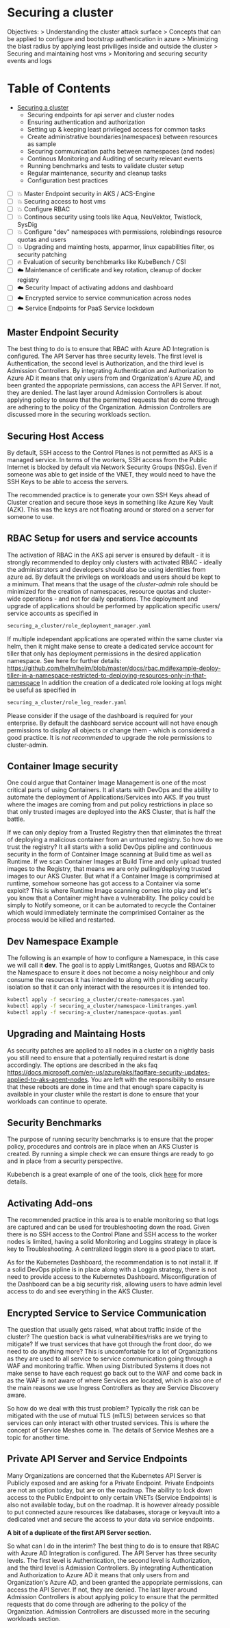 # Securing a cluster
Objectives:
    > Understanding the cluster attack surface
    > Concepts that can be applied to configure and bootstrap authentication in azure
    > Minimizing the blast radius by applying least priviliges inside and outside the cluster
    > Securing and maintaining host vms
    > Monitoring and securing security events and logs

Table of Contents
=================

* [Securing a cluster](./Security_securing_a_cluster.md)
    * Securing endpoints for api server and cluster nodes
    * Ensuring authentication and authorization
    * Setting up & keeping least privileged access for common tasks
    * Create administrative boundaries(namespaces) between resources as sample
    * Securing communication paths between namespaces (and nodes)   
    * Continous Monitoring and Auditing of security relevant events
    * Running benchmarks and tests to validate cluster setup
    * Regular maintenance, security and cleanup tasks
    * Configuration best practices

- [ ] :boom: Master Endpoint security in AKS / ACS-Engine
- [ ] :boom: Securing access to host vms
- [ ] :boom: Configure RBAC
- [ ] :boom: Continous security using tools like Aqua, NeuVektor, Twistlock, SysDig
- [ ] :boom: Configure "dev" namespaces with permissions, rolebindings resource quotas and users
- [ ] :boom: Upgrading and mainting hosts, apparmor, linux capabilities filter, os security patching
- [ ] :fire: Evaluation of security benchbmarks like KubeBench / CSI
- [ ] :cloud: Maintenance of certificate and key rotation, cleanup of docker registry
- [ ] :cloud: Security Impact of activating addons and dashboard
- [ ] :cloud: Encrypted service to service communication across nodes
- [ ] :cloud: Service Endpoints for PaaS Service lockdown

## Master Endpoint Security

The best thing to do is to ensure that RBAC with Azure AD Integration is configured. The API Server has three security levels. The first level is Authentication, the second level is Authorization, and the third level is Admission Controllers. By integrating Authentication and Authorization to Azure AD it means that only users from and Organization's Azure AD, and been granted the appopriate permissions, can access the API Server. If not, they are denied. The last layer around Admission Controllers is about applying policy to ensure that the permitted requests that do come through are adhering to the policy of the Organization. Admission Controllers are discussed more in the securing workloads section.

## Securing Host Access

By default, SSH access to the Control Planes is not permitted as AKS is a managed service. In terms of the workers, SSH access from the Public Internet is blocked by default via Network Security Groups (NSGs). Even if someone was able to get inside of the VNET, they would need to have the SSH Keys to be able to access the servers.

The recommended practice is to generate your own SSH Keys ahead of Cluster creation and secure those keys in something like Azure Key Vault (AZK). This was the keys are not floating around or stored on a server for someone to use.

## RBAC Setup for users and service accounts
The activation of RBAC in the AKS api server is ensured by default - it is strongly recommended to deploy only clusters with activated RBAC - ideally the administrators and developers should also be using identities from azure ad. By default the privilegs on workloads and users should be kept to a minimum. That means that the usage of the *cluster-admin* role should be minimized for the creation of namespaces, resource quotas and cluster-wide operations - and not for daily operations.
The deployment and upgrade of applications should be performed by application specific users/ service accounts as specified in 
```bash
securing_a_cluster/role_deployment_manager.yaml
```
If multiple independant applications are operated within the same cluster via helm, then it might make sense to create a dedicated service account for tiller that only has deployment permissions in the desired application namespace. See here for further details: https://github.com/helm/helm/blob/master/docs/rbac.md#example-deploy-tiller-in-a-namespace-restricted-to-deploying-resources-only-in-that-namespace 
In addition the creation of a dedicated role looking at logs might be useful as specified in
```bash
securing_a_cluster/role_log_reader.yaml
```
Please consider if the usage of the dashboard is required for your enterprise. By default the dashboard service account will not have enough permissions to display all objects or change them - which is considered a good practice. It is *not recommended* to upgrade the role permissions to cluster-admin.

## Container Image security

One could argue that Container Image Management is one of the most critical parts of using Containers. It all starts with DevOps and the ability to automate the deployment of Applications/Services into AKS. If you trust where the images are coming from and put policy restrictions in place so that only trusted images are deployed into the AKS Cluster, that is half the battle.

If we can only deploy from a Trusted Registry then that eliminates the threat of deploying a malicious container from an untrusted registry. So how do we trust the registry? It all starts with a solid DevOps pipline and continuous security in the form of Container Image scanning at Build time as well as Runtime. If we scan Container Images at Build Time and only upload trusted images to the Registry, that means we are only pulling/deploying trusted images to our AKS Cluster. But what if a Container Image is comprimised at runtime, somehow someone has got access to a Container via some exploit? This is where Runtime Image scanning comes into play and let's you know that a Container might have a vulnerability. The policy could be simply to Notify someone, or it can be automated to recycle the Container which would immediately terminate the comprimised Container as the process would be killed and restarted.

## Dev Namespace Example

The following is an example of how to configure a Namespace, in this case we will call it **dev**. The goal is to apply LimitRanges, Quotas and RBACk to the Namespace to ensure it does not become a noisy neighbour and only consume the resources it has intended to along with providing security isolation so that it can only interact with the resources it is intended too.

```bash
kubectl apply -f securing_a_cluster/create-namespaces.yaml
kubectl apply -f securing_a_cluster/namespace-limitranges.yaml
kubectl apply -f securing-a_cluster/namespace-quotas.yaml
```

## Upgrading and Maintaing Hosts

As security patches are applied to all nodes in a cluster on a nightly basis you still need to ensure that a potentially required restart is done accordingly. The options are described in the aks faq https://docs.microsoft.com/en-us/azure/aks/faq#are-security-updates-applied-to-aks-agent-nodes. You are left with the responsibility to ensure that these reboots are done in time and that enough spare capacity is available in your cluster while the restart is done to ensure that your workloads can continue to operate.

## Security Benchmarks

The purpose of running security benchmarks is to ensure that the proper policy, procedures and controls are in place when an AKS Cluster is created. By running a simple check we can ensure things are ready to go and in place from a security perspective.

Kubebench is a great example of one of the tools, click [here](https://github.com/aquasecurity/kube-bench) for more details.

## Activating Add-ons

The recommended practice in this area is to enable monitoring so that logs are captured and can be used for troubleshooting down the road. Given there is no SSH access to the Control Plane and SSH access to the worker nodes is limited, having a solid Monitoring and Loggins strategy in place is key to Troubleshooting. A centralized loggin store is a good place to start.

As for the Kubernetes Dashboard, the recommendation is to not install it. If a solid DevOps pipline is in place along with a Loggin strategy, there is not need to provide access to the Kubernetes Dashboard. Misconfiguration of the Dashboard can be a big security risk, allowing users to have admin level access to do and see everything in the AKS Cluster.

## Encrypted Service to Service Communication

The question that usually gets raised, what about traffic inside of the cluster? The question back is what vulnerabilities/risks are we trying to mitigate? If we trust services that have got through the front door, do we need to do anything more? This is uncomfortable for a lot of Organizations as they are used to all service to service communication going through a WAF and monitoring traffic. When using Distributed Systems it does not make sense to have each request go back out to the WAF and come back in as the WAF is not aware of where Services are located, which is also one of the main reasons we use Ingress Controllers as they are Service Discovery aware.

So how do we deal with this trust problem? Typically the risk can be mitigated with the use of mutual TLS (mTLS) between services so that services can only interact with other trusted services. This is where the concept of Service Meshes come in. The details of Service Meshes are a topic for another time.

## Private API Server and Service Endpoints

Many Organizations are concerned that the Kubernetes API Server is Publicly exposed and are asking for a Private Endpoint. Private Endpoints are not an option today, but are on the roadmap. The ability to lock down access to the Public Endpoint to only certain VNETs (Service Endpoints) is also not available today, but on the roadmap. It is however already possible to put connected azure resources like databases, storage or keyvault into a dedicated vnet and secure the access to your data via service endpoints.

**A bit of a duplicate of the first API Server section.**

So what can I do in the interim? The best thing to do is to ensure that RBAC with Azure AD Integration is configured. The API Server has three security levels. The first level is Authentication, the second level is Authorization, and the third level is Admission Controllers. By integrating Authentication and Authorization to Azure AD it means that only users from and Organization's Azure AD, and been granted the appopriate permissions, can access the API Server. If not, they are denied. The last layer around Admission Controllers is about applying policy to ensure that the permitted requests that do come through are adhering to the policy of the Organization. Admission Controllers are discussed more in the securing workloads section.